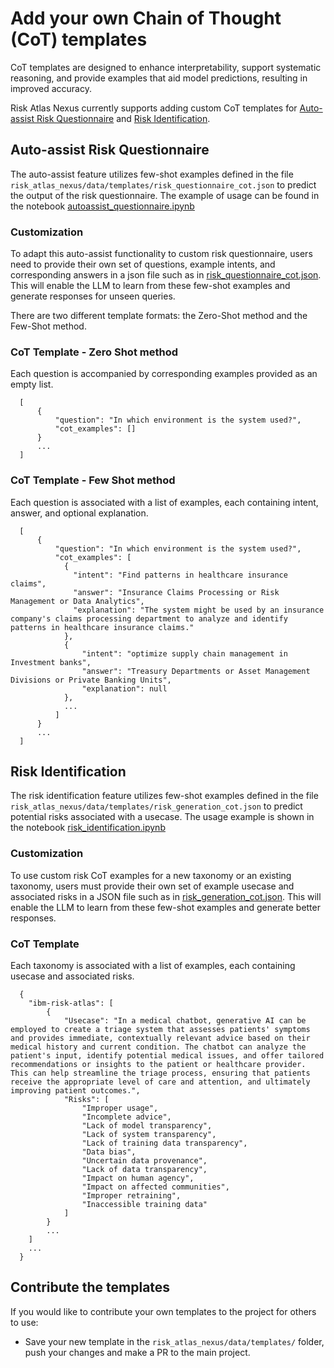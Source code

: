 # Add your own Chain of Thought (CoT) templates

CoT templates are designed to enhance interpretability, support systematic reasoning, and provide examples that aid model predictions, resulting in improved accuracy.

Risk Atlas Nexus currently supports adding custom CoT templates for [Auto-assist Risk Questionnaire](#auto-assist-risk-questionnaire) and [Risk Identification](#risk-identification).

## Auto-assist Risk Questionnaire

The auto-assist feature utilizes few-shot examples defined in the file `risk_atlas_nexus/data/templates/risk_questionnaire_cot.json` to predict the output of the risk questionnaire. The example of usage can be found in the notebook [autoassist_questionnaire.ipynb](../examples/notebooks/autoassist_questionnaire.ipynb)

### Customization

To adapt this auto-assist functionality to custom risk questionnaire, users need to provide their own set of questions, example intents, and corresponding answers in a json file such as in [risk_questionnaire_cot.json](https://github.com/IBM/risk-atlas-nexus/blob/main/src/risk_atlas_nexus/data/templates/risk_questionnaire_cot.json). This will enable the LLM to learn from these few-shot examples and generate responses for unseen queries.

There are two different template formats: the Zero-Shot method and the Few-Shot method.

### CoT Template - Zero Shot method

Each question is accompanied by corresponding examples provided as an empty list.

```shell
  [
      {
          "question": "In which environment is the system used?",
          "cot_examples": []
      }
      ...
  ]
```

### CoT Template - Few Shot method

Each question is associated with a list of examples, each containing intent, answer, and optional explanation.

```shell
  [
      {
          "question": "In which environment is the system used?",
          "cot_examples": [
            {
              "intent": "Find patterns in healthcare insurance claims",
              "answer": "Insurance Claims Processing or Risk Management or Data Analytics",
              "explanation": "The system might be used by an insurance company's claims processing department to analyze and identify patterns in healthcare insurance claims."
            },
            {
                "intent": "optimize supply chain management in Investment banks",
                "answer": "Treasury Departments or Asset Management Divisions or Private Banking Units",
                "explanation": null
            },
            ...
          ]
      }
      ...
  ]
```

## Risk Identification

The risk identification feature utilizes few-shot examples defined in the file `risk_atlas_nexus/data/templates/risk_generation_cot.json` to predict potential risks associated with a usecase. The usage example is shown in the notebook [risk_identification.ipynb](../examples/notebooks/risk_identification.ipynb)

### Customization

To use custom risk CoT examples for a new taxonomy or an existing taxonomy, users must provide their own set of example usecase and associated risks in a JSON file such as in [risk_generation_cot.json](https://github.com/IBM/risk-atlas-nexus/blob/main/src/risk_atlas_nexus/data/templates/risk_generation_cot.json). This will enable the LLM to learn from these few-shot examples and generate better responses.

### CoT Template

Each taxonomy is associated with a list of examples, each containing usecase and associated risks.

```shell
  {
    "ibm-risk-atlas": [
        {
            "Usecase": "In a medical chatbot, generative AI can be employed to create a triage system that assesses patients' symptoms and provides immediate, contextually relevant advice based on their medical history and current condition. The chatbot can analyze the patient's input, identify potential medical issues, and offer tailored recommendations or insights to the patient or healthcare provider. This can help streamline the triage process, ensuring that patients receive the appropriate level of care and attention, and ultimately improving patient outcomes.",
            "Risks": [
                "Improper usage",
                "Incomplete advice",
                "Lack of model transparency",
                "Lack of system transparency",
                "Lack of training data transparency",
                "Data bias",
                "Uncertain data provenance",
                "Lack of data transparency",
                "Impact on human agency",
                "Impact on affected communities",
                "Improper retraining",
                "Inaccessible training data"
            ]
        }
        ...
    ]
    ...
  }
```

## Contribute the templates

If you would like to contribute your own templates to the project for others to use:

- Save your new template in the `risk_atlas_nexus/data/templates/` folder, push your changes and make a PR to the main project.
